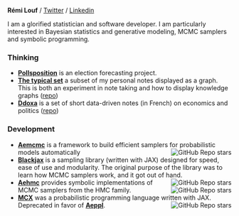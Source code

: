 **Rémi Louf** / [Twitter](https://twitter.com/remilouf) / [Linkedin](https://linkedin.com/in/remilouf)

I am a glorified statistician and software developer. I am particularly interested in Bayesian statistics and generative modeling, MCMC samplers and symbolic programming.

### Thinking

- **[Pollsposition](https://github.com/pollsposition)** is an election forecasting project.
- **[The typical set](https://thetypicalset.com/)** a subset of my personal notes displayed as a graph. This is both an experiment in note taking and how to display knowledge graphs ([repo](https://github.com/rlouf/garden))
- **[Ddoxa](https://www.ddoxa.fr)** is a set of short data-driven notes (in French) on economics and politics ([repo](https://github.com/rlouf/ddoxa))

### Development

- **[Aemcmc](https://github.com/aesara-devs/aemcmc)** is a framework to build efficient samplers for probabilistic models automatically <img align="right" alt="GitHub Repo stars" src="https://img.shields.io/github/stars/aesara-devs/aemcmc?style=social">
- **[Blackjax](https://github.com/blackjax-devs/blackjax)** is a sampling library (written with JAX) designed for speed, ease of use and modularity. The original purpose of the library was to learn how MCMC samplers work, and it got out of hand. <img align="right" alt="GitHub Repo stars" src="https://img.shields.io/github/stars/blackjax-devs/blackjax?style=social">
- **[Aehmc](https://github.com/aesara-devs/aehmc)** provides symbolic implementations of MCMC samplers from the HMC family. <img align="right" alt="GitHub Repo stars" src="https://img.shields.io/github/stars/aesara-devs/aehmc?style=social">
- **[MCX](https://github.com/rlouf/mcx)** was a probabilistic programming language written with JAX. Deprecated in favor of **[Aeppl](https://github.com/aesara-devs/aeppl)**. <img align="right" alt="GitHub Repo stars" src="https://img.shields.io/github/stars/rlouf/mcx?style=social">
